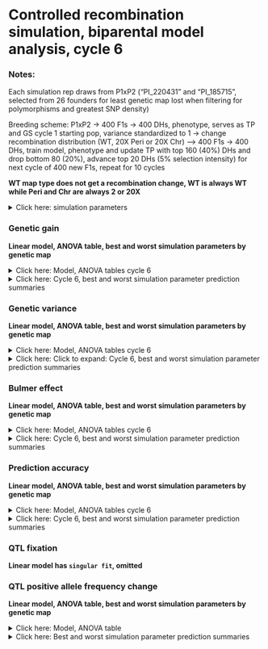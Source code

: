 Controlled recombination simulation, biparental model analysis, cycle 6
================

### Notes:

Each simulation rep draws from P1xP2 (“PI\_220431” and “PI\_185715”,
selected from 26 founders for least genetic map lost when filtering for
polymorphisms and greatest SNP density)

Breeding scheme: P1xP2 -&gt; 400 F1s -&gt; 400 DHs, phenotype, serves as
TP and GS cycle 1 starting pop, variance standardized to 1 -&gt; change
recombination distribution (WT, 20X Peri or 20X Chr) –&gt; 400 F1s -&gt;
400 DHs, train model, phenotype and update TP with top 160 (40%) DHs and
drop bottom 80 (20%), advance top 20 DHs (5% selection intensity) for
next cycle of 400 new F1s, repeat for 10 cycles

**WT map type does not get a recombination change, WT is always WT while
Peri and Chr are always 2 or 20X**

<details>
<summary>
Click here: simulation parameters
</summary>

#### Variables:

**Recombination:** WT, 2X or 20X  
**Genetic map change:** WT, Pericentromere or Chromosome  
**Repulsion:** 3:4  
**Heritability:** 0.2 or 0.8  
**QTL per Chr:** 2 or 200  
**Relationship matrix:** genomewide or causal variant

#### Load packages and data

``` r
library(tidyverse)
library(data.table)
library(kableExtra)
library(ggsci)
library(gt)
library(lme4)
library(emmeans)
library(car)
library(broom.mixed)

# anova and summary plot functions
source("/Users/ellietaagen/Desktop/github/cr_simulation/Functions/master_functions/summary_stats_anova.R")
source("/Users/ellietaagen/Desktop/github/cr_simulation/Results/table_view_function.R")

gg <- fread("/Users/ellietaagen/Desktop/github/cr_simulation/Results/BP_F_master_results_csv/bp_gg.csv") %>% as.data.frame()
gv <- fread("/Users/ellietaagen/Desktop/github/cr_simulation/Results/BP_F_master_results_csv/bp_gv.csv") %>% as.data.frame()
pa <- fread("/Users/ellietaagen/Desktop/github/cr_simulation/Results/BP_F_master_results_csv/bp_pa.csv") %>% as.data.frame()
be <- fread("/Users/ellietaagen/Desktop/github/cr_simulation/Results/BP_F_master_results_csv/bp_be.csv") %>% as.data.frame()
# be `value` is 2-fold higher than it should be (ASR does not know how to treat VarA/GenicVarA for DH)
be$value <- be$value/2
qtl <- fread("/Users/ellietaagen/Desktop/github/cr_simulation/Results/BP_F_master_results_csv/bp_qtl.csv") %>% as.data.frame()
qtl_af <- fread("/Users/ellietaagen/Desktop/github/cr_simulation/Results/BP_F_master_results_csv/bp_qtl_af.csv") %>% as.data.frame()
```

**Data frames**

gg: population’s genetic gain  
gv: additive genetic variance of population  
pa: prediction accuracy of genomic selection  
be: Bulmer effect (varA/genicVarA)  
qtl: positive and negative effect QTL fixation ratio  
qtl\_af: change in QTL negative allele frequency, subset by small (Q1),
medium, or large (Q3) effect size

**Columns**

**rep** is 1:number of reps simulation was run  
**cycle** designates founder / burnin (0), and GS cycle 1:10  
**value** is the raw response variable measurement, (or average after
summary function, grouped by legend and cycle, of all rep)  
**Matrix** is the relationship matrix used in RRBLUP, genomewide or
causal variant  
**Pop** is the full founder set (F) or biparental (bp)  
**Recombination** is the scale of map change, 2 or 20X  
**H2** is the broad sense heritability  
**QTL** is the number of QTL per chromosome  
**Map\_Type** is the WT, Pericentromere, or Chromosome-wide change to
the genetic map, given a Recombination scale  
**Repulsion** is 1:5 representing different coupling and replusion
ratios

-   3: Random 1/2 of additive effect signs are positive and 1/2 are
    negative for QTL

-   4: 1/2 of additive effect signs are positive and 1/2 are negative
    for QTL, alternating positive or negative each QTL  

</details>

### Genetic gain

**Linear model, ANOVA table, best and worst simulation parameters by
genetic map**

<details>
<summary>
Click here: Model, ANOVA tables cycle 6
</summary>

**Note:** filtered for cycle 6 or cycle 10 observations. See .Rmd file
for code.

`response variable ~ (map type + recombination + QTL per Chr + H2 + repulsion + matrix )^2 + (1|rep)`

ANOVA table, cycle 6:

    ## Analysis of Deviance Table (Type II Wald chisquare tests)
    ## 
    ## Response: value
    ##                              Chisq Df Pr(>Chisq)    
    ## Map_type                   50.6225  2  1.017e-11 ***
    ## Recombination              15.6295  1  7.704e-05 ***
    ## QTL                      1759.3994  1  < 2.2e-16 ***
    ## H2                      21340.4033  1  < 2.2e-16 ***
    ## Repulsion                 259.5501  1  < 2.2e-16 ***
    ## Matrix                   2150.2349  1  < 2.2e-16 ***
    ## Map_type:Recombination     35.0701  2  2.425e-08 ***
    ## Map_type:QTL                8.5853  2  0.0136686 *  
    ## Map_type:H2                52.1542  2  4.730e-12 ***
    ## Map_type:Repulsion         18.1738  2  0.0001131 ***
    ## Map_type:Matrix            41.0971  2  1.191e-09 ***
    ## Recombination:QTL           1.0295  1  0.3102766    
    ## Recombination:H2           18.8054  1  1.448e-05 ***
    ## Recombination:Repulsion     1.6215  1  0.2028787    
    ## Recombination:Matrix       65.3766  1  6.187e-16 ***
    ## QTL:H2                   2179.8284  1  < 2.2e-16 ***
    ## QTL:Repulsion             189.7741  1  < 2.2e-16 ***
    ## QTL:Matrix                610.8691  1  < 2.2e-16 ***
    ## H2:Repulsion               42.6185  1  6.653e-11 ***
    ## H2:Matrix                 128.8605  1  < 2.2e-16 ***
    ## Repulsion:Matrix           45.6199  1  1.436e-11 ***
    ## ---
    ## Signif. codes:  0 '***' 0.001 '**' 0.01 '*' 0.05 '.' 0.1 ' ' 1

</details>
<details>
<summary>
Click here: Cycle 6, best and worst simulation parameter prediction
summaries
</summary>

#### Cycle 6, WT map

![](master_results_ASR_BP_models_cycle6_files/figure-gfm/unnamed-chunk-3-1.png)<!-- -->![](master_results_ASR_BP_models_cycle6_files/figure-gfm/unnamed-chunk-3-2.png)<!-- -->

#### Cycle 6, Pericentromere map

![](master_results_ASR_BP_models_cycle6_files/figure-gfm/unnamed-chunk-4-1.png)<!-- -->![](master_results_ASR_BP_models_cycle6_files/figure-gfm/unnamed-chunk-4-2.png)<!-- -->

#### Cycle 6, Chromosome map

![](master_results_ASR_BP_models_cycle6_files/figure-gfm/unnamed-chunk-5-1.png)<!-- -->![](master_results_ASR_BP_models_cycle6_files/figure-gfm/unnamed-chunk-5-2.png)<!-- -->

</details>

### Genetic variance

**Linear model, ANOVA table, best and worst simulation parameters by
genetic map**

<details>
<summary>
Click here: Model, ANOVA tables cycle 6
</summary>

**Note:** filtered for cycle 6 or cycle 10 observations. See .Rmd file
for code.

`response variable ~ (map type + recombination + QTL per Chr + H2 + repulsion + matrix )^2 + (1|rep)`

ANOVA table, cycle 6:

    ## Analysis of Deviance Table (Type II Wald chisquare tests)
    ## 
    ## Response: value
    ##                             Chisq Df Pr(>Chisq)    
    ## Map_type                 807.0629  2  < 2.2e-16 ***
    ## Recombination            288.1461  1  < 2.2e-16 ***
    ## QTL                     5159.3011  1  < 2.2e-16 ***
    ## H2                      4263.7797  1  < 2.2e-16 ***
    ## Repulsion                167.6038  1  < 2.2e-16 ***
    ## Matrix                  1510.4491  1  < 2.2e-16 ***
    ## Map_type:Recombination   232.0947  2  < 2.2e-16 ***
    ## Map_type:QTL             173.2715  2  < 2.2e-16 ***
    ## Map_type:H2               38.4375  2  4.502e-09 ***
    ## Map_type:Repulsion         9.6898  2  0.0078682 ** 
    ## Map_type:Matrix           67.8426  2  1.854e-15 ***
    ## Recombination:QTL         45.6470  1  1.416e-11 ***
    ## Recombination:H2           0.1768  1  0.6741634    
    ## Recombination:Repulsion    0.4016  1  0.5262409    
    ## Recombination:Matrix      34.6424  1  3.962e-09 ***
    ## QTL:H2                   111.1094  1  < 2.2e-16 ***
    ## QTL:Repulsion              0.4554  1  0.4997861    
    ## QTL:Matrix               615.1618  1  < 2.2e-16 ***
    ## H2:Repulsion              13.5020  1  0.0002383 ***
    ## H2:Matrix                230.0390  1  < 2.2e-16 ***
    ## Repulsion:Matrix          18.1422  1  2.050e-05 ***
    ## ---
    ## Signif. codes:  0 '***' 0.001 '**' 0.01 '*' 0.05 '.' 0.1 ' ' 1

</details>
<details>
<summary>
Click here: Click to expand: Cycle 6, best and worst simulation
parameter prediction summaries
</summary>

#### Cycle 6, WT map

![](master_results_ASR_BP_models_cycle6_files/figure-gfm/unnamed-chunk-8-1.png)<!-- -->![](master_results_ASR_BP_models_cycle6_files/figure-gfm/unnamed-chunk-8-2.png)<!-- -->

#### Cycle 6, Pericentromere map

![](master_results_ASR_BP_models_cycle6_files/figure-gfm/unnamed-chunk-9-1.png)<!-- -->![](master_results_ASR_BP_models_cycle6_files/figure-gfm/unnamed-chunk-9-2.png)<!-- -->

#### Cycle 6, Chromosome map

![](master_results_ASR_BP_models_cycle6_files/figure-gfm/unnamed-chunk-10-1.png)<!-- -->![](master_results_ASR_BP_models_cycle6_files/figure-gfm/unnamed-chunk-10-2.png)<!-- -->

</details>

### Bulmer effect

**Linear model, ANOVA table, best and worst simulation parameters by
genetic map**

<details>
<summary>
Click here: Model, ANOVA tables cycle 6
</summary>

**Note:** filtered for cycle 6 or cycle 10 observations. See .Rmd file
for code.

`response variable ~ (map type + recombination + QTL per Chr + H2 + repulsion + matrix )^2 + (1|rep)`

ANOVA table, cycle 6:

    ## Analysis of Deviance Table (Type II Wald chisquare tests)
    ## 
    ## Response: value
    ##                              Chisq Df Pr(>Chisq)    
    ## Map_type                  367.7425  2  < 2.2e-16 ***
    ## Recombination             101.0034  1  < 2.2e-16 ***
    ## QTL                     11865.7541  1  < 2.2e-16 ***
    ## H2                       2812.5506  1  < 2.2e-16 ***
    ## Repulsion                4459.1420  1  < 2.2e-16 ***
    ## Matrix                    138.8782  1  < 2.2e-16 ***
    ## Map_type:Recombination    130.5004  2  < 2.2e-16 ***
    ## Map_type:QTL               18.2641  2  0.0001081 ***
    ## Map_type:H2                 5.1137  2  0.0775486 .  
    ## Map_type:Repulsion          8.4413  2  0.0146890 *  
    ## Map_type:Matrix            46.7514  2  7.048e-11 ***
    ## Recombination:QTL          26.4969  1  2.640e-07 ***
    ## Recombination:H2            0.1214  1  0.7275746    
    ## Recombination:Repulsion     0.3436  1  0.5577314    
    ## Recombination:Matrix       10.4838  1  0.0012042 ** 
    ## QTL:H2                     25.9410  1  3.520e-07 ***
    ## QTL:Repulsion            1742.0579  1  < 2.2e-16 ***
    ## QTL:Matrix                266.1519  1  < 2.2e-16 ***
    ## H2:Repulsion              118.6259  1  < 2.2e-16 ***
    ## H2:Matrix                  14.4881  1  0.0001410 ***
    ## Repulsion:Matrix           75.9030  1  < 2.2e-16 ***
    ## ---
    ## Signif. codes:  0 '***' 0.001 '**' 0.01 '*' 0.05 '.' 0.1 ' ' 1

</details>
<details>
<summary>
Click here: Cycle 6, best and worst simulation parameter prediction
summaries
</summary>

#### Cycle 6, WT map

![](master_results_ASR_BP_models_cycle6_files/figure-gfm/unnamed-chunk-13-1.png)<!-- -->![](master_results_ASR_BP_models_cycle6_files/figure-gfm/unnamed-chunk-13-2.png)<!-- -->

#### Cycle 6, Pericentromere map

![](master_results_ASR_BP_models_cycle6_files/figure-gfm/unnamed-chunk-14-1.png)<!-- -->![](master_results_ASR_BP_models_cycle6_files/figure-gfm/unnamed-chunk-14-2.png)<!-- -->

#### Cycle 6, Chromosome map

![](master_results_ASR_BP_models_cycle6_files/figure-gfm/unnamed-chunk-15-1.png)<!-- -->![](master_results_ASR_BP_models_cycle6_files/figure-gfm/unnamed-chunk-15-2.png)<!-- -->

</details>

### Prediction accuracy

**Linear model, ANOVA table, best and worst simulation parameters by
genetic map**

<details>
<summary>
Click here: Model, ANOVA tables cycle 6
</summary>

**Note:** filtered for cycle 6 or cycle 10 observations. See .Rmd file
for code.

`response variable ~ (map type + recombination + QTL per Chr + H2 + repulsion + matrix )^2 + (1|rep)`

ANOVA table, cycle 6:

    ## Analysis of Deviance Table (Type II Wald chisquare tests)
    ## 
    ## Response: value
    ##                             Chisq Df Pr(>Chisq)    
    ## Map_type                  34.3505  2  3.474e-08 ***
    ## Recombination              5.6268  1  0.0176883 *  
    ## QTL                      276.3949  1  < 2.2e-16 ***
    ## H2                      8834.1035  1  < 2.2e-16 ***
    ## Repulsion                 18.1335  1  2.060e-05 ***
    ## Matrix                  1193.4993  1  < 2.2e-16 ***
    ## Map_type:Recombination     5.1679  2  0.0754741 .  
    ## Map_type:QTL              17.5726  2  0.0001528 ***
    ## Map_type:H2                0.0951  2  0.9535749    
    ## Map_type:Repulsion         0.4810  2  0.7862310    
    ## Map_type:Matrix            5.2050  2  0.0740879 .  
    ## Recombination:QTL         10.3466  1  0.0012971 ** 
    ## Recombination:H2           0.0344  1  0.8529632    
    ## Recombination:Repulsion    0.4385  1  0.5078539    
    ## Recombination:Matrix       7.2097  1  0.0072512 ** 
    ## QTL:H2                   240.8556  1  < 2.2e-16 ***
    ## QTL:Repulsion             41.0260  1  1.502e-10 ***
    ## QTL:Matrix               554.1975  1  < 2.2e-16 ***
    ## H2:Repulsion              10.2770  1  0.0013470 ** 
    ## H2:Matrix                104.5995  1  < 2.2e-16 ***
    ## Repulsion:Matrix           1.1538  1  0.2827651    
    ## ---
    ## Signif. codes:  0 '***' 0.001 '**' 0.01 '*' 0.05 '.' 0.1 ' ' 1

</details>
<details>
<summary>
Click here: Cycle 6, best and worst simulation parameter prediction
summaries
</summary>

#### Cycle 6, WT map

![](master_results_ASR_BP_models_cycle6_files/figure-gfm/unnamed-chunk-18-1.png)<!-- -->![](master_results_ASR_BP_models_cycle6_files/figure-gfm/unnamed-chunk-18-2.png)<!-- -->

#### Cycle 6, Pericentromere map

![](master_results_ASR_BP_models_cycle6_files/figure-gfm/unnamed-chunk-19-1.png)<!-- -->![](master_results_ASR_BP_models_cycle6_files/figure-gfm/unnamed-chunk-19-2.png)<!-- -->

#### Cycle 6, Chromosome map

![](master_results_ASR_BP_models_cycle6_files/figure-gfm/unnamed-chunk-20-1.png)<!-- -->![](master_results_ASR_BP_models_cycle6_files/figure-gfm/unnamed-chunk-20-2.png)<!-- -->

</details>

### QTL fixation

**Linear model has `singular fit`, omitted**

### QTL positive allele frequency change

**Linear model, ANOVA table, best and worst simulation parameters by
genetic map**

<details>
<summary>
Click here: Model, ANOVA table
</summary>

**Note:** total cycle change observations. See .Rmd file for code.

`response variable ~ (map type + recombination + QTL per Chr + H2 + repulsion + matrix + allele)^2 + (1|rep)`

ANOVA table:

    ## Analysis of Deviance Table (Type II Wald chisquare tests)
    ## 
    ## Response: value
    ##                              Chisq Df Pr(>Chisq)    
    ## Map_type                9.1669e+00  2  0.0102195 *  
    ## Recombination           8.4620e-01  1  0.3576331    
    ## QTL                     1.3679e+05  1  < 2.2e-16 ***
    ## H2                      5.4466e+03  1  < 2.2e-16 ***
    ## Repulsion               2.1079e+03  1  < 2.2e-16 ***
    ## Matrix                  3.2319e+03  1  < 2.2e-16 ***
    ## Allele                  4.6420e+04  2  < 2.2e-16 ***
    ## Map_type:Recombination  7.1000e-03  2  0.9964539    
    ## Map_type:QTL            3.0601e+00  2  0.2165210    
    ## Map_type:H2             9.6276e+00  2  0.0081169 ** 
    ## Map_type:Repulsion      2.0892e+01  2  2.907e-05 ***
    ## Map_type:Matrix         5.8024e+00  2  0.0549581 .  
    ## Map_type:Allele         5.8816e+00  4  0.2081682    
    ## Recombination:QTL       2.8500e-02  1  0.8658609    
    ## Recombination:H2        1.0000e-04  1  0.9928810    
    ## Recombination:Repulsion 5.0876e+00  1  0.0240979 *  
    ## Recombination:Matrix    9.8014e+00  1  0.0017437 ** 
    ## Recombination:Allele    4.7340e+00  2  0.0937600 .  
    ## QTL:H2                  3.5671e+03  1  < 2.2e-16 ***
    ## QTL:Repulsion           7.5600e-02  1  0.7833993    
    ## QTL:Matrix              3.1310e+03  1  < 2.2e-16 ***
    ## QTL:Allele              1.4792e+04  2  < 2.2e-16 ***
    ## H2:Repulsion            8.8426e+00  1  0.0029427 ** 
    ## H2:Matrix               1.2605e+01  1  0.0003846 ***
    ## H2:Allele               6.4655e+02  2  < 2.2e-16 ***
    ## Repulsion:Matrix        2.9290e+02  1  < 2.2e-16 ***
    ## Repulsion:Allele        7.8737e+02  2  < 2.2e-16 ***
    ## Matrix:Allele           7.5260e+02  2  < 2.2e-16 ***
    ## ---
    ## Signif. codes:  0 '***' 0.001 '**' 0.01 '*' 0.05 '.' 0.1 ' ' 1

</details>
<details>
<summary>
Click here: Best and worst simulation parameter prediction summaries
</summary>

#### WT map

![](master_results_ASR_BP_models_cycle6_files/figure-gfm/unnamed-chunk-23-1.png)<!-- -->![](master_results_ASR_BP_models_cycle6_files/figure-gfm/unnamed-chunk-23-2.png)<!-- -->

#### Pericentromere map

![](master_results_ASR_BP_models_cycle6_files/figure-gfm/unnamed-chunk-24-1.png)<!-- -->![](master_results_ASR_BP_models_cycle6_files/figure-gfm/unnamed-chunk-24-2.png)<!-- -->

#### Chromosome map

![](master_results_ASR_BP_models_cycle6_files/figure-gfm/unnamed-chunk-25-1.png)<!-- -->![](master_results_ASR_BP_models_cycle6_files/figure-gfm/unnamed-chunk-25-2.png)<!-- -->

</details>
